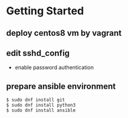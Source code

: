 # Getting Started

## deploy centos8 vm by vagrant

## edit sshd_config

* enable password authentication

## prepare ansible environment

```
$ sudo dnf install git
$ sudo dnf install python3
$ sudo dnf install ansible
```
